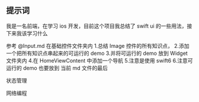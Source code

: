 <!--
 * @Author: blue
 * @Date: 2025-08-20 17:36:07
 * @FilePath: /iPhoneBaseApp/docs/说明.md
-->

## 提示词

我是一名前端，在学习 ios 开发，目前这个项目我总结了 swift ui 的一些用法，接下来我该学习什么

参考 @Input.md 在基础控件文件夹内 1.总结 Image 控件的所有知识点， 2.添加一个把所有知识点串起来的可运行的 demo 3.并将可运行的 demo 放到 Widget 文件夹内 4.在 HomeViewContent 中添加一个导航 5.注意是使用 swift6 6.注意可运行的 demo 也要放到 当前 md 文件的最后

状态管理

网络编程
